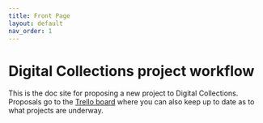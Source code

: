 ```yaml
---
title: Front Page
layout: default
nav_order: 1
---
```


# Digital Collections project workflow

This is the doc site for proposing a new project to Digital Collections.
Proposals go to the [Trello board](https://trello.com/b/3hIHB3u0/dcc-calendar) where you can also keep up to date as to what projects are underway.




